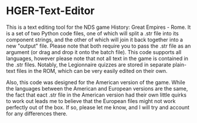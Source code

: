# HGER-Text-Editor
This is a text editing tool for the NDS game History: Great Empires - Rome. It is a set of two Python code files, one of which will split a .str file into its
component strings, and the other of which will join it back together into a new "output" file. Please note that both require you to pass the .str file as an
argument (or drag and drop it onto the batch file). This code supports all languages, however please note that not all text in the game is contained in the .str
files. Notably, the Legionnaire quizzes are stored in separate plain-text files in the ROM, which can be very easily edited on their own.

Also, this code was designed for the American version of the game. While the languages between the American and European versions are the same, the fact that eact
.str file in the American version had their own little quirks to work out leads me to believe that the European files might not work perfectly out of the box. If so, 
please let me know, and I will try and account for any differences there.
